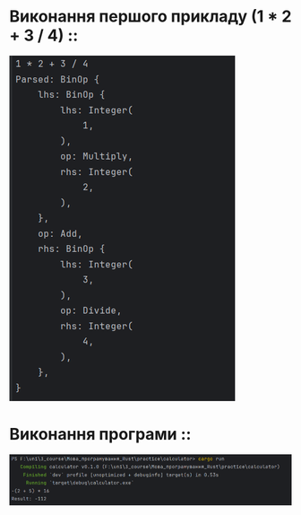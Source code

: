 # Виконання першого прикладу (1 * 2 + 3 / 4) ::
![виконання програми](imgs/виконання_прикладу_1.png)


# Виконання програми ::
![виконання_всієї програми](imgs/остаточний_результат_виконання_програми.png)
